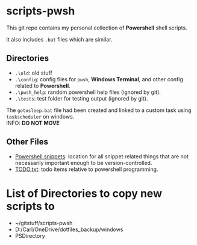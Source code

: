 # scripts-pwsh

This git repo contains my personal collection of **Powershell** shell scripts.

It also includes `.bat` files which are similar.

## Directories

- `.\old`: old stuff
- `.\config`: config files for `pwsh`, **Windows Terminal**, and other config related to **Powershell**.
- `.\pwsh_help`: random powershell help files (ignored by git).
- `.\tests`: test folder for testing output (ignored by git).

The `gotosleep.bat` file had been created and linked to a custom task using `taskscheduler` on windows.  
INFO: **DO NOT MOVE**

## Other Files

- [Powershell snippets](D:/Carl/OneDrive/snippets/pwsh/powershell_snippets.txt): location for all snippet related things that are not necessarily
  important enough to be version-controlled.
- [TODO.txt](.\TODO.txt): todo items relative to powershell programming.

# List of Directories to copy new scripts to

- ~/gitstuff/scripts-pwsh
- D:/Carl/OneDrive/dotfiles_backup/windows
- PSDirectory

